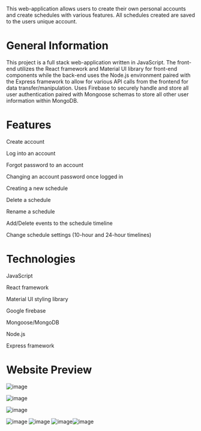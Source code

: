 This web-application allows users to create their own personal accounts and create schedules with various features. All schedules created are saved to the users unique account.

# General Information

This project is a full stack web-application written in JavaScript. The front-end utilizes the React framework and Material UI library for front-end components while the back-end uses the Node.js environment paired with the Express framework to allow for various API calls from the frontend for data transfer/manipulation. Uses Firebase to securely handle and store all user authentication paired with Mongoose schemas to store all other user information within MongoDB. 


# Features

Create account

Log into an account

Forgot password to an account

Changing an account password once logged in

Creating a new schedule

Delete a schedule

Rename a schedule

Add/Delete events to the schedule timeline

Change schedule settings (10-hour and 24-hour timelines)

# Technologies 

JavaScript

React framework

Material UI styling library

Google firebase

Mongoose/MongoDB

Node.js

Express framework

# Website Preview

![image](https://user-images.githubusercontent.com/82501158/142956281-bd86e8ff-0c8b-48d2-9189-445aa72a759e.png)

![image](https://user-images.githubusercontent.com/82501158/142956293-fe4c099e-ebad-49ea-9bb7-6609bdd56577.png)

![image](https://user-images.githubusercontent.com/82501158/142956321-955409b6-ea3c-48b2-bd50-466487e5000a.png)

![image](https://user-images.githubusercontent.com/82501158/142956372-3d7b9324-0105-4098-a93c-b761e8bf846c.png)
![image](https://user-images.githubusercontent.com/82501158/142956396-f95a8f23-b608-40e7-bfaf-2caf22a31733.png)
![image](https://user-images.githubusercontent.com/82501158/142956415-351743e5-b0e7-47d1-88c4-c7b593d9d2fa.png)![image](https://user-images.githubusercontent.com/82501158/142956439-25ae1c27-885a-4115-881d-34b45b89e4d6.png)



